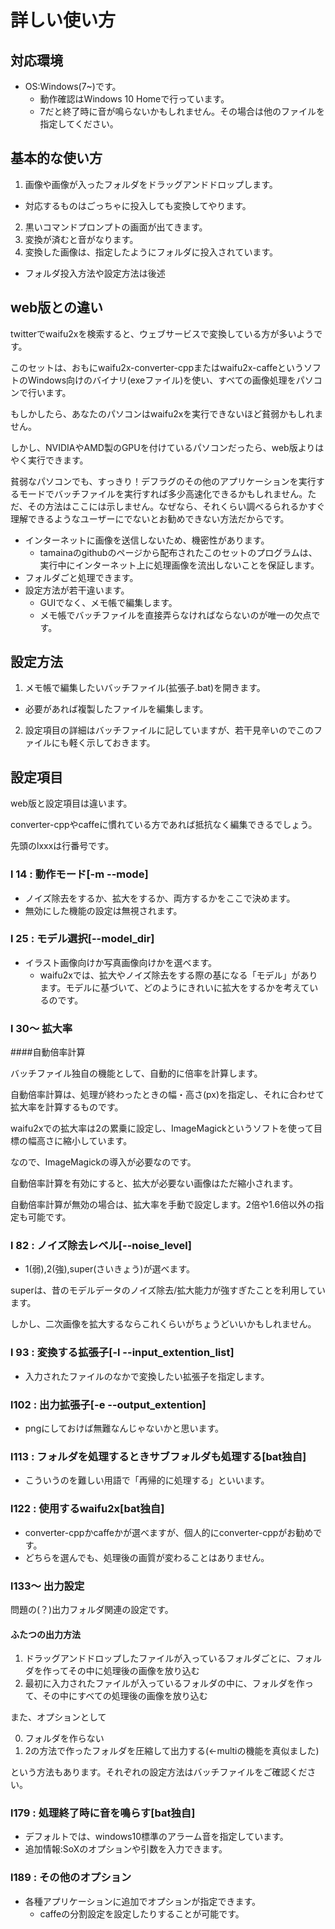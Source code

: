 # 詳しい使い方
## 対応環境

- OS:Windows(7~)です。
  - 動作確認はWindows 10 Homeで行っています。
  - 7だと終了時に音が鳴らないかもしれません。その場合は他のファイルを指定してください。

## 基本的な使い方

1. 画像や画像が入ったフォルダをドラッグアンドドロップします。
  - 対応するものはごっちゃに投入しても変換してやります。
2. 黒いコマンドプロンプトの画面が出てきます。
3. 変換が済むと音がなります。
4. 変換した画像は、指定したようにフォルダに投入されています。
  - フォルダ投入方法や設定方法は後述

## web版との違い

twitterでwaifu2xを検索すると、ウェブサービスで変換している方が多いようです。

このセットは、おもにwaifu2x-converter-cppまたはwaifu2x-caffeというソフトのWindows向けのバイナリ(exeファイル)を使い、すべての画像処理をパソコンで行います。

もしかしたら、あなたのパソコンはwaifu2xを実行できないほど貧弱かもしれません。

しかし、NVIDIAやAMD製のGPUを付けているパソコンだったら、web版よりはやく実行できます。

貧弱なパソコンでも、すっきり！デフラグのその他のアプリケーションを実行するモードでバッチファイルを実行すれば多少高速化できるかもしれません。ただ、その方法はここには示しません。なぜなら、それくらい調べるられるかすぐ理解できるようなユーザーにでないとお勧めできない方法だからです。

- インターネットに画像を送信しないため、機密性があります。
  - tamainaのgithubのページから配布されたこのセットのプログラムは、実行中にインターネット上に処理画像を流出しないことを保証します。
- フォルダごと処理できます。
- 設定方法が若干違います。
  - GUIでなく、メモ帳で編集します。
  - メモ帳でバッチファイルを直接弄らなければならないのが唯一の欠点です。
  
## 設定方法

1. メモ帳で編集したいバッチファイル(拡張子.bat)を開きます。
  - 必要があれば複製したファイルを編集します。
2. 設定項目の詳細はバッチファイルに記していますが、若干見辛いのでこのファイルにも軽く示しておきます。

## 設定項目

web版と設定項目は違います。

converter-cppやcaffeに慣れている方であれば抵抗なく編集できるでしょう。

先頭のlxxxは行番号です。

### l 14 : 動作モード[-m --mode]

- ノイズ除去をするか、拡大をするか、両方するかをここで決めます。
- 無効にした機能の設定は無視されます。

### l 25 : モデル選択[--model_dir]

- イラスト画像向けか写真画像向けかを選べます。
  - waifu2xでは、拡大やノイズ除去をする際の基になる「モデル」があります。モデルに基づいて、どのようにきれいに拡大をするかを考えているのです。

### l 30～ 拡大率

####自動倍率計算

バッチファイル独自の機能として、自動的に倍率を計算します。

自動倍率計算は、処理が終わったときの幅・高さ(px)を指定し、それに合わせて拡大率を計算するものです。

waifu2xでの拡大率は2の累乗に設定し、ImageMagickというソフトを使って目標の幅高さに縮小しています。

なので、ImageMagickの導入が必要なのです。

自動倍率計算を有効にすると、拡大が必要ない画像はただ縮小されます。

自動倍率計算が無効の場合は、拡大率を手動で設定します。2倍や1.6倍以外の指定も可能です。

### l 82 : ノイズ除去レベル[--noise_level]

- 1(弱),2(強),super(さいきょう)が選べます。

superは、昔のモデルデータのノイズ除去/拡大能力が強すぎたことを利用しています。

しかし、二次画像を拡大するならこれくらいがちょうどいいかもしれません。

### l 93 : 変換する拡張子[-l --input_extention_list]

- 入力されたファイルのなかで変換したい拡張子を指定します。

### l102 : 出力拡張子[-e --output_extention]

- pngにしておけば無難なんじゃないかと思います。

### l113 : フォルダを処理するときサブフォルダも処理する[bat独自]

- こういうのを難しい用語で「再帰的に処理する」といいます。

### l122 : 使用するwaifu2x[bat独自]

- converter-cppかcaffeかが選べますが、個人的にconverter-cppがお勧めです。
- どちらを選んでも、処理後の画質が変わることはありません。

### l133～ 出力設定

問題の(？)出力フォルダ関連の設定です。

#### ふたつの出力方法

1. ドラッグアンドドロップしたファイルが入っているフォルダごとに、フォルダを作ってその中に処理後の画像を放り込む
2. 最初に入力されたファイルが入っているフォルダの中に、フォルダを作って、その中にすべての処理後の画像を放り込む

また、オプションとして

0. フォルダを作らない
3. 2の方法で作ったフォルダを圧縮して出力する(←multiの機能を真似ました)

という方法もあります。それぞれの設定方法はバッチファイルをご確認ください。

### l179 : 処理終了時に音を鳴らす[bat独自]

- デフォルトでは、windows10標準のアラーム音を指定しています。
- 追加情報:SoXのオプションや引数を入力できます。

### l189 : その他のオプション

- 各種アプリケーションに追加でオプションが指定できます。
  - caffeの分割設定を設定したりすることが可能です。

